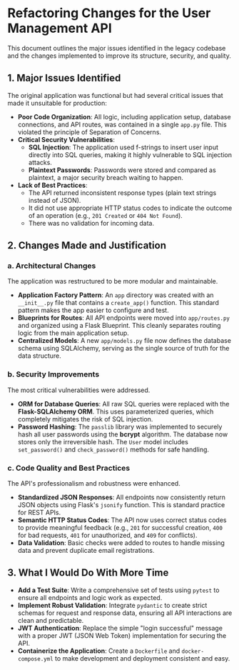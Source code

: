 # Refactoring Changes for the User Management API

This document outlines the major issues identified in the legacy codebase and the changes implemented to improve its structure, security, and quality.

## 1. Major Issues Identified

The original application was functional but had several critical issues that made it unsuitable for production:

* **Poor Code Organization**: All logic, including application setup, database connections, and API routes, was contained in a single `app.py` file. This violated the principle of Separation of Concerns.
* **Critical Security Vulnerabilities**:
    * **SQL Injection**: The application used f-strings to insert user input directly into SQL queries, making it highly vulnerable to SQL injection attacks.
    * **Plaintext Passwords**: Passwords were stored and compared as plaintext, a major security breach waiting to happen.
* **Lack of Best Practices**:
    * The API returned inconsistent response types (plain text strings instead of JSON).
    * It did not use appropriate HTTP status codes to indicate the outcome of an operation (e.g., `201 Created` or `404 Not Found`).
    * There was no validation for incoming data.

## 2. Changes Made and Justification

### a. Architectural Changes

The application was restructured to be more modular and maintainable.

* **Application Factory Pattern**: An `app` directory was created with an `__init__.py` file that contains a `create_app()` function. This standard pattern makes the app easier to configure and test.
* **Blueprints for Routes**: All API endpoints were moved into `app/routes.py` and organized using a Flask Blueprint. This cleanly separates routing logic from the main application setup.
* **Centralized Models**: A new `app/models.py` file now defines the database schema using SQLAlchemy, serving as the single source of truth for the data structure.

### b. Security Improvements

The most critical vulnerabilities were addressed.

* **ORM for Database Queries**: All raw SQL queries were replaced with the **Flask-SQLAlchemy ORM**. This uses parameterized queries, which completely mitigates the risk of SQL injection.
* **Password Hashing**: The `passlib` library was implemented to securely hash all user passwords using the **bcrypt** algorithm. The database now stores only the irreversible hash. The `User` model includes `set_password()` and `check_password()` methods for safe handling.

### c. Code Quality and Best Practices

The API's professionalism and robustness were enhanced.

* **Standardized JSON Responses**: All endpoints now consistently return JSON objects using Flask's `jsonify` function. This is standard practice for REST APIs.
* **Semantic HTTP Status Codes**: The API now uses correct status codes to provide meaningful feedback (e.g., `201` for successful creation, `400` for bad requests, `401` for unauthorized, and `409` for conflicts).
* **Data Validation**: Basic checks were added to routes to handle missing data and prevent duplicate email registrations.

## 3. What I Would Do With More Time

* **Add a Test Suite**: Write a comprehensive set of tests using `pytest` to ensure all endpoints and logic work as expected.
* **Implement Robust Validation**: Integrate `pydantic` to create strict schemas for request and response data, ensuring all API interactions are clean and predictable.
* **JWT Authentication**: Replace the simple "login successful" message with a proper JWT (JSON Web Token) implementation for securing the API.
* **Containerize the Application**: Create a `Dockerfile` and `docker-compose.yml` to make development and deployment consistent and easy.